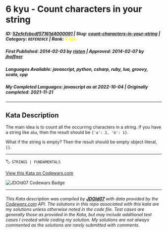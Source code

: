 # 6 kyu - Count characters in your string

##### **ID**: [52efefcbcdf57161d4000091](https://www.codewars.com/kata/52efefcbcdf57161d4000091) | **Slug**: [count-characters-in-your-string](https://www.codewars.com/kata/52efefcbcdf57161d4000091) | **Category**: `REFERENCE` | **Rank**: <span style="color:yellow">6 kyu</span>

##### **First Published**: 2014-02-03 ***by*** [riston](https://www.codewars.com/users/riston) | **Approved**: 2014-02-07 ***by*** [jhoffner](https://www.codewars.com/users/jhoffner)

##### **Languages Available**: javascript, python, csharp, ruby, lua, groovy, scala, cpp

##### **My Completed Languages**: javascript ***as at*** 2022-10-04 | **Originally completed**: 2021-11-21

---

## Kata Description


The main idea is to count all the occurring characters in a string. If you have a string like `aba`, then the result should be `{'a': 2, 'b': 1}`.



What if the string is empty? Then the result should be empty object literal, `{}`.

---


🏷 `STRINGS | FUNDAMENTALS`


[View this Kata on Codewars.com](https://www.codewars.com/kata/52efefcbcdf57161d4000091)

![](https://www.codewars.com/users/jdold07/badges/large "JDOld07 Codewars Badge")

---

###### *This Kata description was compiled by [**JDOld07**](https://tpstech.dev) with data provided by the [Codewars.com](https://www.codewars.com) API.  The solutions in this repo associated with this kata are my solutions unless otherwise noted in the code file.  Test cases are generally those as provided in the Kata, but may include additional test cases I created while coding my solution.  My solutions are not always commented as the solutions are rarely submitted with comments.*
